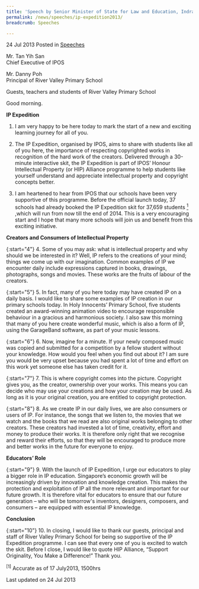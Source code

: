 ```yaml
---
title: 'Speech by Senior Minister of State for Law and Education, Indranee Rajah at the launch of IP Expedition 2013'
permalink: /news/speeches/ip-expedition2013/
breadcrumb: Speeches

---
```



24 Jul 2013 Posted in [Speeches](/news/speeches)

Mr. Tan Yih San  
Chief Executive of IPOS

Mr. Danny Poh  
Principal of River Valley Primary School

Guests, teachers and students of River Valley Primary School
 
Good morning.

**IP Expedition**


1. I am very happy to be here today to mark the start of a new and exciting learning journey for all of you.

2. The IP Expedition, organised by IPOS, aims to share with students like all of you here, the importance of respecting copyrighted works in recognition of the hard work of the creators. Delivered through a 30-minute interactive skit, the IP Expedition is part of IPOS’ Honour Intellectual Property (or HIP) Alliance programme to help students like yourself understand and appreciate intellectual property and copyright concepts better.

3. I am heartened to hear from IPOS that our schools have been very supportive of this programme. Before the official launch today, 37 schools had already booked the IP Expedition skit for 37,659 students <a href="#students"><sup>1</sup></a> ,which will run from now till the end of 2014. This is a very encouraging start and I hope that many more schools will join us and benefit from this exciting initiative.

**Creators and Consumers of Intellectual Property**

{:start="4"}
4. Some of you may ask: what is intellectual property and why should we be interested in it? Well, IP refers to the creations of your mind; things we come up with our imagination. Common examples of IP we encounter daily include expressions captured in books, drawings, photographs, songs and movies. These works are the fruits of labour of the creators.

{:start="5"}
5. In fact, many of you here today may have created IP on a daily basis. I would like to share some examples of IP creation in our primary schools today. In Holy Innocents’ Primary School, five students created an award-winning animation video to encourage responsible behaviour in a gracious and harmonious society. I also saw this morning that many of you here create wonderful music, which is also a form of IP, using the GarageBand software, as part of your music lessons.

{:start="6"}
6. Now, imagine for a minute. If your newly composed music was copied and submitted for a competition by a fellow student without your knowledge. How would you feel when you find out about it? I am sure you would be very upset because you had spent a lot of time and effort on this work yet someone else has taken credit for it.

{:start="7"}
7. This is where copyright comes into the picture. Copyright gives you, as the creator, ownership over your works. This means you can decide who may use your creations and how your creation may be used. As long as it is your original creation, you are entitled to copyright protection.

{:start="8"}
8. As we create IP in our daily lives, we are also consumers or users of IP. For instance, the songs that we listen to, the movies that we watch and the books that we read are also original works belonging to other creators. These creators had invested a lot of time, creativity, effort and money to produce their works. It is therefore only right that we recognise and reward their efforts,  so that they will be encouraged to produce more and better works in the future for everyone to enjoy.

**Educators’ Role**


{:start="9"}
9. With the launch of IP Expedition, I urge our educators to play a bigger role in IP education. Singapore’s economic growth will be increasingly driven by innovation and knowledge creation. This makes the protection and exploitation of IP all the more relevant and important for our future growth. It is therefore vital for educators to ensure that our future generation – who will be tomorrow's inventors, designers, composers, and consumers – are equipped with essential IP knowledge.

**Conclusion**

{:start="10"}
10. In closing, I would like to thank our guests, principal and staff of River Valley Primary School for being so supportive of the IP Expedition programme. I can see that every one of you is excited to watch the skit. Before I close, I would like to quote HIP Alliance, “Support Originality, You Make a Difference!” Thank you.

<p id="students"><sup>[1]</sup> Accurate as of 17 July2013, 1500hrs</p>


<p class="right-side-updated">Last updated on 24 Jul 2013</p> 



